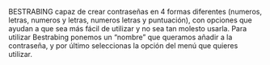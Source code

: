 BESTRABING capaz de crear contraseñas en 4 formas diferentes (numeros, letras, numeros y letras, numeros letras y puntuación), con opciones que ayudan a que sea más fácil de utilizar y no sea tan molesto usarla. 
Para utilizar Bestrabing ponemos un “nombre” que queramos añadir a la contraseña, y por último seleccionas la opción del menú que quieres utilizar.
